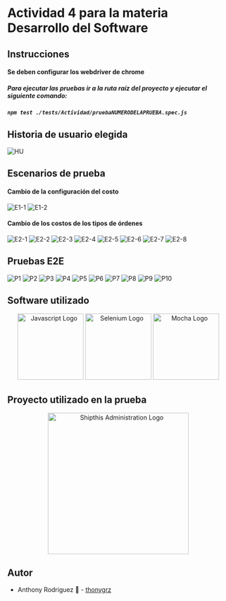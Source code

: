 # Actividad 4 para la materia Desarrollo del Software

## Instrucciones

#### Se deben configurar los webdriver de chrome

##### Para ejecutar las pruebas ir a la ruta raíz del proyecto y ejecutar el siguiente comando: 
##### `npm test ./tests/Actividad/pruebaNUMERODELAPRUEBA.spec.js`

## Historia de usuario elegida

![HU](./assets/HU.png)

## Escenarios de prueba

#### Cambio de la configuración del costo

![E1-1](./assets/escenario1-1.PNG)
![E1-2](./assets/escenario1-2.PNG)


#### Cambio de los costos de los tipos de órdenes

![E2-1](./assets/escenario2-1.PNG)
![E2-2](./assets/escenario2-2.PNG)
![E2-3](./assets/escenario2-3.PNG)
![E2-4](./assets/escenario2-4.PNG)
![E2-5](./assets/escenario2-5.PNG)
![E2-6](./assets/escenario2-6.PNG)
![E2-7](./assets/escenario2-7.PNG)
![E2-8](./assets/escenario2-8.PNG)

## Pruebas E2E

![P1](./assets/prueba1.PNG)
![P2](./assets/prueba2.PNG)
![P3](./assets/prueba3.PNG)
![P4](./assets/prueba4.PNG)
![P5](./assets/prueba5.PNG)
![P6](./assets/prueba6.PNG)
![P7](./assets/prueba7.PNG)
![P8](./assets/prueba8.PNG)
![P9](./assets/prueba9.PNG)
![P10](./assets/prueba10.PNG)

## Software utilizado

<p align="center">
  <a href="https://www.javascript.com" target="blank"><img src="./assets/javascript.png" width="150" alt="Javascript Logo" /></a>
  <a href="https://www.selenium.dev" target="blank"><img src="./assets/selenium.png" width="150" alt="Selenium Logo" /></a>
  <a href="https://mochajs.org" target="blank"><img src="./assets/mocha.png" width="150" alt="Mocha Logo" /></a>
</p>

## Proyecto utilizado en la prueba

<p align="center">
  <a href="https://ship-this-backoffice.herokuapp.com/" target="blank"><img src="./assets/logo_bo.png" width="320" alt="Shipthis Administration Logo" /></a>
</p>

## Autor

- Anthony Rodriguez :gem: - [thonygrz](https://github.com/thonygrz)